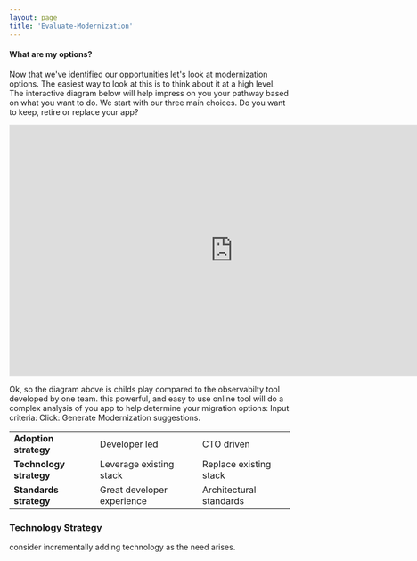 ```yaml
---
layout: page
title: 'Evaluate-Modernization'
---
```


#### What are my options? 

Now that we've identified our opportunities let's look at modernization options. The easiest way to look at this is to think about it at a high level. The interactive diagram below will help impress on you your pathway based on what you want to do. We start with our three main choices. Do you want to keep, retire or replace your app?  

<iframe style="border: 1px solid rgba(0, 0, 0, 0.1);" width="800" height="450" src="https://www.figma.com/embed?embed_host=share&url=https%3A%2F%2Fwww.figma.com%2Fproto%2FNFooMx2TbdeR6ifyaoDie3%2FEvaluate-Modernization%3Fnode-id%3D2%253A40%26scaling%3Dscale-down" allowfullscreen></iframe>




Ok, so the diagram above is childs play compared to the observabilty tool developed by one team. this powerful, and easy to use online tool will do a complex analysis of you app to help determine your migration options: Input criteria: Click: Generate Modernization suggestions. 


 

<table>
  <tr>
   <td><b>Adoption strategy</b></td>
   <td>Developer led</td>
   <td>CTO driven</td>
  </tr>
  <tr>
   <td><b>Technology strategy</b></td>
   <td>Leverage existing stack</td>
   <td>Replace existing stack</td>
  </tr>
  <tr>
   <td><b>Standards strategy</b></td>
   <td>Great developer experience</td>
   <td>Architectural standards</td>
  </tr>
</table>

### Technology Strategy

consider incrementally adding technology as the need arises.
